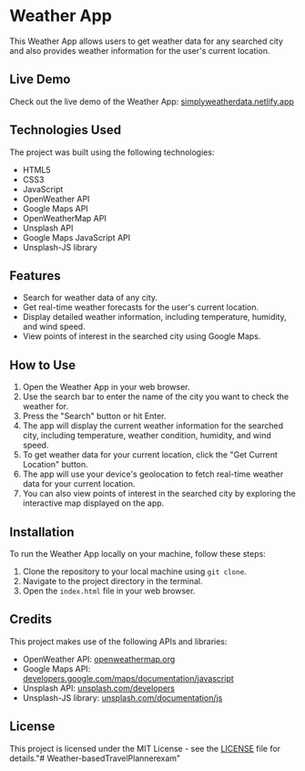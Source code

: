 # Weather App

This Weather App allows users to get weather data for any searched city and also provides weather information for the user's current location. 

## Live Demo

Check out the live demo of the Weather App: [simplyweatherdata.netlify.app](https://simplyweatherdata.netlify.app/)

## Technologies Used

The project was built using the following technologies:

- HTML5
- CSS3
- JavaScript
- OpenWeather API
- Google Maps API
- OpenWeatherMap API
- Unsplash API
- Google Maps JavaScript API
- Unsplash-JS library

## Features

- Search for weather data of any city.
- Get real-time weather forecasts for the user's current location.
- Display detailed weather information, including temperature, humidity, and wind speed.
- View points of interest in the searched city using Google Maps.

## How to Use

1. Open the Weather App in your web browser.
2. Use the search bar to enter the name of the city you want to check the weather for.
3. Press the "Search" button or hit Enter.
4. The app will display the current weather information for the searched city, including temperature, weather condition, humidity, and wind speed.
5. To get weather data for your current location, click the "Get Current Location" button.
6. The app will use your device's geolocation to fetch real-time weather data for your current location.
7. You can also view points of interest in the searched city by exploring the interactive map displayed on the app.

## Installation

To run the Weather App locally on your machine, follow these steps:

1. Clone the repository to your local machine using `git clone`.
2. Navigate to the project directory in the terminal.
3. Open the `index.html` file in your web browser.

## Credits

This project makes use of the following APIs and libraries:

- OpenWeather API: [openweathermap.org](https://openweathermap.org/)
- Google Maps API: [developers.google.com/maps/documentation/javascript](https://developers.google.com/maps/documentation/javascript)
- Unsplash API: [unsplash.com/developers](https://unsplash.com/developers)
- Unsplash-JS library: [unsplash.com/documentation/js](https://unsplash.com/documentation/js)

## License

This project is licensed under the MIT License - see the [LICENSE](LICENSE) file for details."# Weather-basedTravelPlannerexam" 

